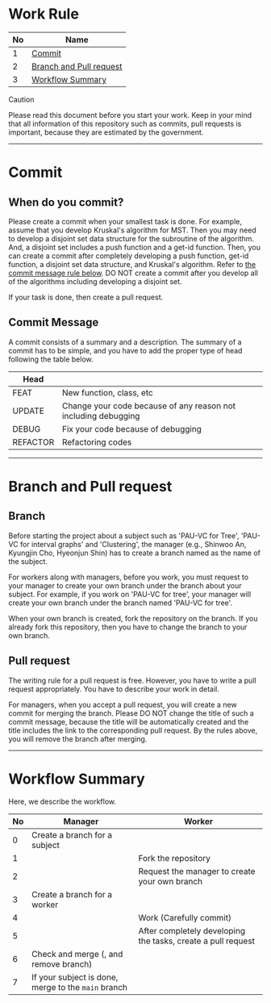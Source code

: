 # Work Rule
|No|Name|
|---|---|
|1|[Commit](#Commit)|
|2|[Branch and Pull request](#Branch-and-Pull-request)|
|3|[Workflow Summary](#Workflow-Summary)|

> [!Caution]
> Please read this document before you start your work. Keep in your mind that all information of this repository such as commits, pull requests is important, because they are estimated by the government.

---
# Commit
## When do you commit?
Please create a commit when your smallest task is done. For example, assume that you develop Kruskal's algorithm for MST. Then you may need to develop a disjoint set data structure for the subroutine of the algorithm. And, a disjoint set includes a push function and a get-id function. Then, you can create a commit after completely developing a push function, get-id function, a disjoint set data structure, and Kruskal's algorithm. Refer to [the commit message rule below](#Commit-Message). DO NOT create a commit after you develop all of the algorithms including developing a disjoint set.

If your task is done, then create a pull request.

## Commit Message
A commit consists of a summary and a description. The summary of a commit has to be simple, and you have to add the proper type of head following the table below.

|Head||
|---|---|
|FEAT|New function, class, etc|
|UPDATE|Change your code because of any reason not including debugging|
|DEBUG|Fix your code because of debugging|
|REFACTOR|Refactoring codes|

---
# Branch and Pull request
## Branch
Before starting the project about a subject such as 'PAU-VC for Tree', 'PAU-VC for interval graphs' and 'Clustering', the manager (e.g., Shinwoo An, Kyungjin Cho, Hyeonjun Shin) has to create a branch named as the name of the subject.

For workers along with managers, before you work, you must request to your manager to create your own branch under the branch about your subject. For example, if you work on 'PAU-VC for tree', your manager will create your own branch under the branch named 'PAU-VC for tree'.

When your own branch is created, fork the repository on the branch. If you already fork this repository, then you have to change the branch to your own branch.

## Pull request
The writing rule for a pull request is free. However, you have to write a pull request appropriately. You have to describe your work in detail.

For managers, when you accept a pull request, you will create a new commit for merging the branch. Please DO NOT change the title of such a commit message, because the title will be automatically created and the title includes the link to the corresponding pull request. By the rules above, you will remove the branch after merging.

---
# Workflow Summary
Here, we describe the workflow.

|No|Manager|Worker|
|---|---|---|
|0|Create a branch for a subject||
|1||Fork the repository|
|2||Request the manager to create your own branch|
|3|Create a branch for a worker||
|4||Work (Carefully commit)|
|5||After completely developing the tasks, create a pull request|
|6|Check and merge (, and remove branch)||
|7|If your subject is done, merge to the `main` branch||
